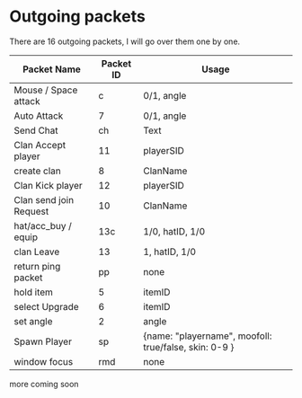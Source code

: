 # Outgoing packets
There are 16 outgoing packets, I will go over them one by one.

| Packet Name            	| Packet ID 	| Usage                                                 	|
|------------------------	|-----------	|-------------------------------------------------------	|
| Mouse / Space attack   	| c         	| 0/1, angle                                            	|
| Auto Attack            	| 7         	| 0/1, angle                                            	|
| Send Chat              	| ch        	| Text                                                  	|
| Clan Accept player     	| 11        	| playerSID                                             	|
| create clan            	| 8         	| ClanName                                              	|
| Clan Kick player       	| 12        	| playerSID                                             	|
| Clan send join Request 	| 10        	| ClanName                                              	|
| hat/acc_buy / equip    	| 13c       	| 1/0, hatID, 1/0                                       	|
| clan Leave             	| 13        	| 1, hatID, 1/0                                         	|
| return ping packet     	| pp        	| none                                                  	|
| hold item              	| 5         	| itemID                                                	|
| select Upgrade         	| 6         	| itemID                                                	|
| set angle              	| 2         	| angle                                                 	|
| Spawn Player           	| sp        	| {name: "playername", moofoll: true/false, skin: 0-9 } 	|
| window focus           	| rmd       	| none                                                  	|



more coming soon
